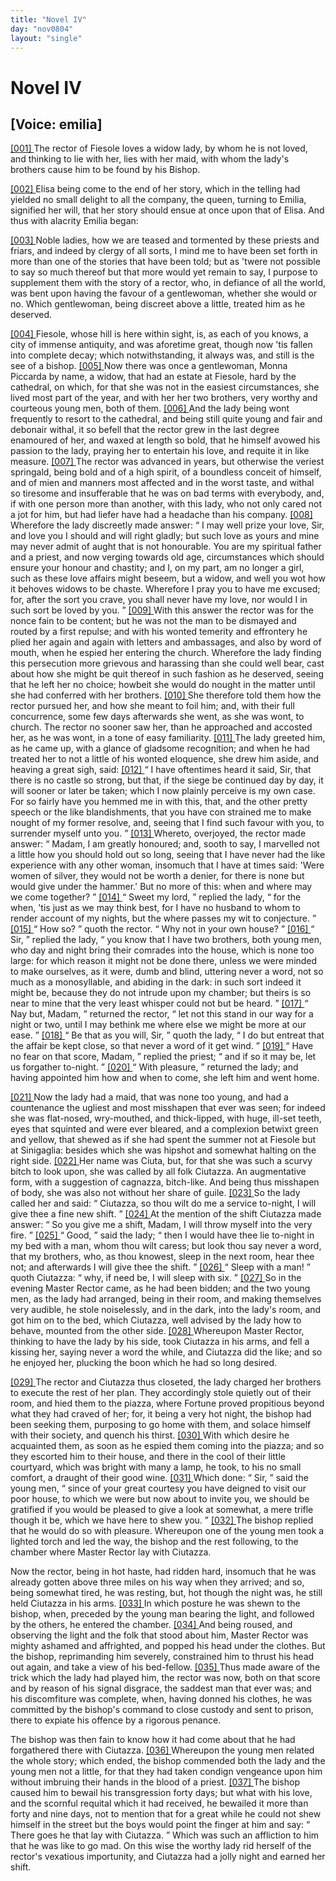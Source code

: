 ```yaml
---
title: "Novel IV"
day: "nov0804"
layout: "single"
---
```

<div id="nov0804" type="novella" who="emilia">
 <h1>
  Novel IV
 </h1>
 <p>
  <h2>
   [Voice: emilia]
  </h2>
 </p>
 <argument>
  <p>
   <a href="{{ site.baseurl }}itDecameron/nov0804#p08040001" id="p08040001">
    [001]
   </a>
   The rector of Fiesole loves a widow lady, by whom he is
 not loved, and thinking to lie with her, lies with her
 maid, with whom the lady's brothers cause him to be
 found by his Bishop.
  </p>
 </argument>
 <div3 type="commentary" who="author">
  <p>
   <a href="{{ site.baseurl }}itDecameron/nov0804#p08040002" id="p08040002">
    [002]
   </a>
   Elisa
   being come to the end of
	her story, which in the telling
	had yielded no small delight to all the company, the queen, turning
	to Emilia, signified her will, that her story should ensue at once upon
      that of Elisa. And thus with alacrity Emilia began:
  </p>
 </div3>
 <div3 type="commentary" who="emilia">
  <p>
   <a href="{{ site.baseurl }}itDecameron/nov0804#p08040003" id="p08040003">
    [003]
   </a>
   Noble ladies,
	how we are teased and tormented by these priests and friars, and
	indeed by clergy of all sorts, I mind me to have been set forth in
	more than one of the stories that have been told; but as 'twere not
	possible to say so much thereof but that more would yet remain to
	say, I purpose to supplement them with the story of a rector, who, in
	defiance of all the world, was bent upon having the favour of a
	gentlewoman, whether she would or no. Which gentlewoman,
	being discreet above a little, treated him as he deserved.
  </p>
 </div3>
 <p>
  <a href="{{ site.baseurl }}itDecameron/nov0804#p08040004" id="p08040004">
   [004]
  </a>
  Fiesole, whose hill is here within sight, is, as each of you knows,
 a city of immense antiquity, and was aforetime great, though now
 'tis fallen into complete decay; which notwithstanding, it always was,
 and still is the see of a bishop.
  <a href="{{ site.baseurl }}itDecameron/nov0804#p08040005" id="p08040005">
   [005]
  </a>
  Now there was once a gentlewoman,
 Monna Piccarda by name, a widow, that had an estate at Fiesole,
 hard by the cathedral, on which, for that she was not in the easiest
 circumstances, she lived most part of the year, and with her her two
 brothers, very worthy and courteous young men, both of them.
  <a href="{{ site.baseurl }}itDecameron/nov0804#p08040006" id="p08040006">
   [006]
  </a>
  And the lady being wont frequently to resort to the cathedral, and
 being still quite young and fair and debonair withal, it so befell that
 the rector grew in the last degree enamoured of her, and waxed at
 length so bold, that he himself avowed his passion to the lady, praying
  her
 to entertain his love, and requite it in like measure.
  <a href="{{ site.baseurl }}itDecameron/nov0804#p08040007" id="p08040007">
   [007]
  </a>
  The rector
 was advanced in years, but otherwise the veriest springald, being bold
 and of a high spirit, of a boundless conceit of himself, and of mien
 and manners most affected and in the worst taste, and withal so tiresome
 and insufferable that he was on bad terms with everybody, and,
 if with one person more than another, with this lady, who not only
 cared not a jot for him, but had liefer have had a headache than his
 company.
  <a href="{{ site.baseurl }}itDecameron/nov0804#p08040008" id="p08040008">
   [008]
  </a>
  Wherefore the lady discreetly made answer:
  <q direct="unspecified">
   I may
 well prize your love, Sir, and love you I should and will right gladly;
 but such love as yours and mine may never admit of aught that is
 not honourable. You are my spiritual father and a priest, and now
 verging towards old age, circumstances which should ensure your
 honour and chastity; and I, on my part, am no longer a girl, such
 as these love affairs might beseem, but a widow, and well you wot
 how it behoves widows to be chaste. Wherefore I pray you to have
 me excused; for, after the sort you crave, you shall never have my
 love, nor would I in such sort be loved by you.
  </q>
  <a href="{{ site.baseurl }}itDecameron/nov0804#p08040009" id="p08040009">
   [009]
  </a>
  With this answer
 the rector was for the nonce fain to be content; but he was not the
 man to be dismayed and routed by a first repulse; and with his
 wonted temerity and effrontery he plied her again and again with
 letters and ambassages, and also by word of mouth, when he espied
 her entering the church. Wherefore the lady finding this persecution
 more grievous and harassing than she could well bear, cast about how
 she might be quit thereof in such fashion as he deserved, seeing that
 he left her no choice; howbeit she would do nought in the matter
 until she had conferred with her brothers.
  <a href="{{ site.baseurl }}itDecameron/nov0804#p08040010" id="p08040010">
   [010]
  </a>
  She therefore told them
 how the rector pursued her, and how she meant to foil him; and,
 with their full concurrence, some few days afterwards she went, as
 she was wont, to church. The rector no sooner saw her, than he
 approached and accosted her, as he was wont, in a tone of easy
 familiarity.
  <a href="{{ site.baseurl }}itDecameron/nov0804#p08040011" id="p08040011">
   [011]
  </a>
  The lady greeted him, as he came up, with a glance
 of gladsome recognition; and when he had treated her to not a little
 of his wonted eloquence, she drew him aside, and heaving a great
 sigh, said:
  <a href="{{ site.baseurl }}itDecameron/nov0804#p08040012" id="p08040012">
   [012]
  </a>
  <q direct="unspecified">
   I have oftentimes heard it said, Sir, that there is no
 castle so strong, but that, if the siege be continued day by day, it
 will sooner or later be taken; which I now plainly perceive is my
 own case. For so fairly have you hemmed me in with this, that, and
 the other pretty speech or the like blandishments, that you have
 con
   strained
 me to make nought of my former resolve, and, seeing that I
 find such favour with you, to surrender myself unto you.
  </q>
  <a href="{{ site.baseurl }}itDecameron/nov0804#p08040013" id="p08040013">
   [013]
  </a>
  Whereto,
 overjoyed, the rector made answer:
  <q direct="unspecified">
   Madam, I am greatly
 honoured; and, sooth to say, I marvelled not a little how you should
 hold out so long, seeing that I have never had the like experience
 with any other woman, insomuch that I have at times said: 'Were
 women of silver, they would not be worth a denier, for there is none
 but would give under the hammer.' But no more of this: when and
 where may we come together?
  </q>
  <a href="{{ site.baseurl }}itDecameron/nov0804#p08040014" id="p08040014">
   [014]
  </a>
  <q direct="unspecified">
   Sweet my lord,
  </q>
  replied the lady,
  <q direct="unspecified">
   for the when, 'tis just as we may think best, for I have no husband
 to whom to render account of my nights, but the where passes my
 wit to conjecture.
  </q>
  <a href="{{ site.baseurl }}itDecameron/nov0804#p08040015" id="p08040015">
   [015]
  </a>
  <q direct="unspecified">
   How so?
  </q>
  quoth the rector.
  <q direct="unspecified">
   Why not in
 your own house?
  </q>
  <a href="{{ site.baseurl }}itDecameron/nov0804#p08040016" id="p08040016">
   [016]
  </a>
  <q direct="unspecified">
   Sir,
  </q>
  replied the lady,
  <q direct="unspecified">
   you know that I have
 two brothers, both young men, who day and night bring their comrades
 into the house, which is none too large: for which reason it
 might not be done there, unless we were minded to make ourselves,
 as it were, dumb and blind, uttering never a word, not so much as a
 monosyllable, and abiding in the dark: in such sort indeed it might
 be, because they do not intrude upon my chamber; but theirs is so
 near to mine that the very least whisper could not but be heard.
  </q>
  <a href="{{ site.baseurl }}itDecameron/nov0804#p08040017" id="p08040017">
   [017]
  </a>
  <q direct="unspecified">
   Nay but, Madam,
  </q>
  returned the rector,
  <q direct="unspecified">
   let not this stand in our
 way for a night or two, until I may bethink me where else we might
 be more at our ease.
  </q>
  <a href="{{ site.baseurl }}itDecameron/nov0804#p08040018" id="p08040018">
   [018]
  </a>
  <q direct="unspecified">
   Be that as you will, Sir,
  </q>
  quoth the lady,
  <q direct="unspecified">
   I do but entreat that the affair be kept close, so that never a word
 of it get wind.
  </q>
  <a href="{{ site.baseurl }}itDecameron/nov0804#p08040019" id="p08040019">
   [019]
  </a>
  <q direct="unspecified">
   Have no fear on that score, Madam,
  </q>
  replied the
 priest;
  <q direct="unspecified">
   and if so it may be, let us forgather to-night.
  </q>
  <a href="{{ site.baseurl }}itDecameron/nov0804#p08040020" id="p08040020">
   [020]
  </a>
  <q direct="unspecified">
   With
 pleasure,
  </q>
  returned the lady; and having appointed him how and
 when to come, she left him and went home.
 </p>
 <p>
  <a href="{{ site.baseurl }}itDecameron/nov0804#p08040021" id="p08040021">
   [021]
  </a>
  Now the lady had a maid, that was none too young, and had a
 countenance the ugliest and most misshapen that ever was seen; for
 indeed she was flat-nosed, wry-mouthed, and thick-lipped, with huge,
 ill-set teeth, eyes that squinted and were ever bleared, and a complexion
 betwixt green and yellow, that shewed as if she had spent the
 summer not at Fiesole but at Sinigaglia: besides which she was hipshot
 and somewhat halting on the right side.
  <a href="{{ site.baseurl }}itDecameron/nov0804#p08040022" id="p08040022">
   [022]
  </a>
  Her name was Ciuta,
 but, for that she was such a scurvy bitch to look upon, she was called
 by all folk Ciutazza.
  <note>
   An augmentative form, with a suggestion of
   cagnazza,
   bitch-like.
  </note>
  And being thus misshapen of body, she
 was
  also not without her share of guile.
  <a href="{{ site.baseurl }}itDecameron/nov0804#p08040023" id="p08040023">
   [023]
  </a>
  So the lady called her and said:
  <q direct="unspecified">
   Ciutazza, so thou wilt do me a service to-night, I will give thee
 a fine new shift.
  </q>
  <a href="{{ site.baseurl }}itDecameron/nov0804#p08040024" id="p08040024">
   [024]
  </a>
  At the mention of the shift Ciutazza made
 answer:
  <q direct="unspecified">
   So you give me a shift, Madam, I will throw myself
 into the very fire.
  </q>
  <a href="{{ site.baseurl }}itDecameron/nov0804#p08040025" id="p08040025">
   [025]
  </a>
  <q direct="unspecified">
   Good,
  </q>
  said the lady;
  <q direct="unspecified">
   then I would have
 thee lie to-night in my bed with a man, whom thou wilt caress; but
 look thou say never a word, that my brothers, who, as thou knowest,
 sleep in the next room, hear thee not; and afterwards I will give
 thee the shift.
  </q>
  <a href="{{ site.baseurl }}itDecameron/nov0804#p08040026" id="p08040026">
   [026]
  </a>
  <q direct="unspecified">
   Sleep with a man!
  </q>
  quoth Ciutazza:
  <q direct="unspecified">
   why, if
 need be, I will sleep with six.
  </q>
  <a href="{{ site.baseurl }}itDecameron/nov0804#p08040027" id="p08040027">
   [027]
  </a>
  So in the evening Master Rector
 came, as he had been bidden; and the two young men, as the lady
 had arranged, being in their room, and making themselves very audible,
 he stole noiselessly, and in the dark, into the lady's room, and got
 him on to the bed, which Ciutazza, well advised by the lady how to
 behave, mounted from the other side.
  <a href="{{ site.baseurl }}itDecameron/nov0804#p08040028" id="p08040028">
   [028]
  </a>
  Whereupon Master Rector,
 thinking to have the lady by his side, took Ciutazza in his arms, and
 fell a kissing her, saying never a word the while, and Ciutazza did
 the like; and so he enjoyed her, plucking the boon which he had so
 long desired.
 </p>
 <p>
  <a href="{{ site.baseurl }}itDecameron/nov0804#p08040029" id="p08040029">
   [029]
  </a>
  The rector and Ciutazza thus closeted, the lady charged her
      brothers to execute the rest of her plan. They accordingly stole
      quietly out of their room, and hied them to the piazza, where
      Fortune proved propitious beyond what they had craved of her; for,
      it being a very hot night, the bishop had been seeking them, purposing
      to go home with them, and solace himself with their society, and
      quench his thirst.
  <a href="{{ site.baseurl }}itDecameron/nov0804#p08040030" id="p08040030">
   [030]
  </a>
  With which desire he acquainted them, as soon
      as he espied them coming into the piazza; and so they escorted him
      to their house, and there in the cool of their little courtyard, which
      was bright with many a lamp, he took, to his no small comfort, a
      draught of their good wine.
  <a href="{{ site.baseurl }}itDecameron/nov0804#p08040031" id="p08040031">
   [031]
  </a>
  Which done:
  <q direct="unspecified">
   Sir,
  </q>
  said the young
      men,
  <q direct="unspecified">
   since of your great courtesy you have deigned to visit our poor
	house, to which we were but now about to invite you, we should be
	gratified if you would be pleased to give a look at somewhat, a mere
	trifle though it be, which we have here to shew you.
  </q>
  <a href="{{ site.baseurl }}itDecameron/nov0804#p08040032" id="p08040032">
   [032]
  </a>
  The bishop
      replied that he would do so with pleasure. Whereupon one of the
      young men took a lighted torch and led the way, the bishop and
      the rest following, to the chamber where Master Rector lay with
      Ciutazza.
 </p>
 <p>
  Now the rector, being in hot haste, had ridden hard, insomuch
 that he was already gotten above three miles on his way when they
 arrived; and so, being somewhat tired, he was resting, but, hot
 though the night was, he still held Ciutazza in his arms.
  <a href="{{ site.baseurl }}itDecameron/nov0804#p08040033" id="p08040033">
   [033]
  </a>
  In which
 posture he was shewn to the bishop, when, preceded by the young
 man bearing the light, and followed by the others, he entered the
 chamber.
  <a href="{{ site.baseurl }}itDecameron/nov0804#p08040034" id="p08040034">
   [034]
  </a>
  And being roused, and observing the light and the folk
 that stood about him, Master Rector was mighty ashamed and
 affrighted, and popped his head under the clothes. But the bishop,
 reprimanding him severely, constrained him to thrust his head out
 again, and take a view of his bed-fellow.
  <a href="{{ site.baseurl }}itDecameron/nov0804#p08040035" id="p08040035">
   [035]
  </a>
  Thus made aware of the
 trick which the lady had played him, the rector was now, both on
 that score and by reason of his signal disgrace, the saddest man that
 ever was; and his discomfiture was complete, when, having donned
 his clothes, he was committed by the bishop's command to close
 custody and sent to prison, there to expiate his offence by a rigorous
 penance.
 </p>
 <p>
  The bishop was then fain to know how it had come about that
 he had forgathered there with Ciutazza.
  <a href="{{ site.baseurl }}itDecameron/nov0804#p08040036" id="p08040036">
   [036]
  </a>
  Whereupon the young
 men related the whole story; which ended, the bishop commended
 both the lady and the young men not a little, for that they had taken
 condign vengeance upon him without imbruing their hands in the
 blood of a priest.
  <a href="{{ site.baseurl }}itDecameron/nov0804#p08040037" id="p08040037">
   [037]
  </a>
  The bishop caused him to bewail his transgression
 forty days; but what with his love, and the scornful requital which
 it had received, he bewailed it more than forty and nine days, not to
 mention that for a great while he could not shew himself in the
 street but the boys would point the finger at him and say:
  <q direct="unspecified">
   There goes he that lay with Ciutazza.
  </q>
  Which was such an
 affliction to him that he was like to go mad. On this wise the
 worthy lady rid herself of the rector's vexatious importunity, and
 Ciutazza had a jolly night and earned her shift.
 </p>
</div>